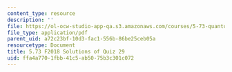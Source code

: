 ```yaml
---
content_type: resource
description: ''
file: https://ol-ocw-studio-app-qa.s3.amazonaws.com/courses/5-73-quantum-mechanics-i-fall-2018/ffa4a7701fbb41c5ab5075b3c301c072_MIT5_73F18_quiz29_soln.pdf
file_type: application/pdf
parent_uid: a72c23bf-10d3-fac1-556b-86be25ceb05a
resourcetype: Document
title: 5.73 F2018 Solutions of Quiz 29
uid: ffa4a770-1fbb-41c5-ab50-75b3c301c072
---
```

